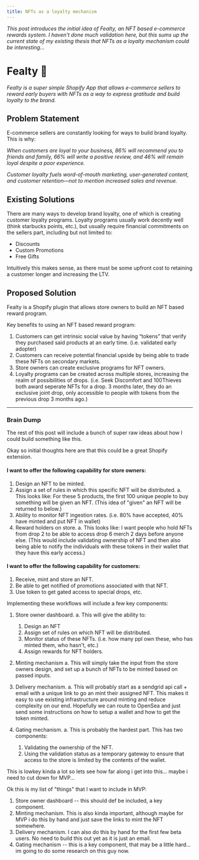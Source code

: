 ```yaml
---
title: NFTs as a loyalty mechanism
---
```


_This post introduces the initial idea of Fealty, an NFT based e-commerce rewards system. I haven't done much validation here, but this sums up the current state of my existing thesis that NFTs as a loyalty mechanism could be interesting..._

# Fealty 🧿

_Fealty is a super simple Shopify App that allows e-commerce sellers to reward early buyers with NFTs as a way to express gratitude and build loyalty to the brand._

## Problem Statement

E-commerce sellers are constantly looking for ways to build brand loyalty. This is why:

_When customers are loyal to your business, 86% will recommend you to friends and family, 66% will write a positive review, and 46% will remain loyal despite a poor experience._

_Customer loyalty fuels word-of-mouth marketing, user-generated content, and customer retention—not to mention increased sales and revenue._


## Existing Solutions

There are many ways to develop brand loyalty, one of which is creating customer loyalty programs. Loyalty programs usually work decently well (think starbucks points, etc.), but usually require financial commitments on the sellers part, including but not limited to:

- Discounts
- Custom Promotions
- Free Gifts

Intuitively this makes sense, as there must be some upfront cost to retaining a customer longer and increasing the LTV.

## Proposed Solution

Fealty is a Shopify plugin that allows store owners to build an NFT based reward program.

Key benefits to using an NFT based reward program:

1. Customers can get intrinsic social value by having “tokens” that verify they purchased said products at an early time. (i.e. validated early adopter)
2. Customers can receive potential financial upside by being able to trade these NFTs on secondary markets.
3. Store owners can create exclusive programs for NFT owners.
4. Loyalty programs can be created across multiple stores, increasing the realm of possibilities of drops. (i.e. Seek Discomfort and 100Thieves both award seperate NFTs for a drop. 3 months later, they do an exclusive joint drop, only accessible to people with tokens from the previous drop 3 months ago.)


---

### Brain Dump

The rest of this post will include a bunch of super raw ideas about how I could build something like this.

Okay so initial thoughts here are that this could be a great Shopify extension.

#### I want to offer the following capability for store owners:

1. Design an NFT to be minted.
2. Assign a set of rules in which this specific NFT will be distributed.
  a. This looks like: For these 5 products, the first 100 unique people to buy something will be given an NFT. (This idea of "given" an NFT will be returned to below.)
3. Ability to monitor NFT ingestion rates. (i.e. 80% have accepted, 40% have minted and put NFT in wallet)
4. Reward holders on store.
  a. This looks like: I want people who hold NFTs from drop 2 to be able to access drop 6 merch 2 days before anyone else. (This would include validating ownership of NFT and then also being able to notify the individuals with these tokens in their wallet that they have this early access.)


#### I want to offer the following capability for customers:
1. Receive, mint and store an NFT.
2. Be able to get notified of promotions associated with that NFT.
3. Use token to get gated access to special drops, etc.

Implementing these workflows will include a few key components:

1. Store owner dashboard.
  a. This will give the ability to:
    1. Design an NFT
    2. Assign set of rules on which NFT will be distributed.
    3. Monitor status of these NFTs. (i.e. how many ppl own these, who has minted them, who hasn't, etc.)
    4. Assign rewards for NFT holders.

2. Minting mechanism
  a. This will simply take the input from the store owners design, and set up a bunch of NFTs to be minted based on passed inputs.

3. Delivery mechanism.
  a. This will probably start as a sendgrid api call + email with a unique link to go an mint their assigned NFT. This makes it easy to use existing infrastructure around minting and reduce complexity on our end. Hopefully we can route to OpenSea and just send some instructions on how to setup a wallet and how to get the token minted.

4. Gating mechanism.
  a. This is probably the hardest part. This has two components:
    1. Validating the ownership of the NFT.
    2. Using the validation status as a temporary gateway to ensure that access to the store is limited by the contents of the wallet.


  This is lowkey kinda a lot so lets see how far along i get into this... maybe i need to cut down for MVP...


Ok this is my list of "things" that I want to include in MVP:
1. Store owner dashboard -- this should def be included, a key component.
2. Minting mechanism. This is also kinda important, although maybe for MVP i do this by hand and just save the links to mint the NFT somewhere.
3. Delivery mechanism. I can also do this by hand for the first few beta users. No need to build this out yet as it is just an email.
4. Gating mechanism -- this is a key component, that may be a little hard... im going to do some research on this guy now.